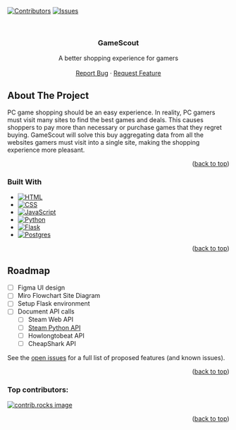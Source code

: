 
<a id="readme-top"></a>

[![Contributors][contributors-shield]][contributors-url]
[![Issues][issues-shield]][issues-url]

<!-- PROJECT LOGO -->
<br />
<div align="center">
  <h3 align="center">GameScout</h3>

  <p align="center">
    A better shopping experience for gamers
    <br />
    <br />
    <!-- <a href="https://github.com/santi224m/GameScout">View Demo</a>
    · -->
    <a href="https://github.com/santi224m/GameScout/issues/new?labels=bug&template=bug-report---.md">Report Bug</a>
    ·
    <a href="https://github.com/santi224m/GameScout/issues/new?labels=enhancement&template=feature-request---.md">Request Feature</a>
  </p>
</div>



<!-- TABLE OF CONTENTS -->
<!-- <details>
  <summary>Table of Contents</summary>
  <ol>
    <li>
      <a href="#about-the-project">About The Project</a>
      <ul>
        <li><a href="#built-with">Built With</a></li>
      </ul>
    </li>
    <li>
      <a href="#getting-started">Getting Started</a>
      <ul>
        <li><a href="#prerequisites">Prerequisites</a></li>
        <li><a href="#installation">Installation</a></li>
      </ul>
    </li>
    <li><a href="#usage">Usage</a></li>
    <li><a href="#roadmap">Roadmap</a></li>
    <li><a href="#contributing">Contributing</a></li>
    <li><a href="#license">License</a></li>
    <li><a href="#contact">Contact</a></li>
    <li><a href="#acknowledgments">Acknowledgments</a></li>
  </ol>
</details> -->

<!-- ABOUT THE PROJECT -->
## About The Project

<!-- [![Product Name Screen Shot][product-screenshot]](https://example.com) -->

PC game shopping should be an easy experience. In reality, PC gamers must visit many sites to find the best games and deals. This causes shoppers to pay more than necessary or purchase games that they regret buying.
GameScout will solve this buy aggregating data from all the websites gamers must visit into a single site, making the shopping experience more pleasant.

<p align="right">(<a href="#readme-top">back to top</a>)</p>



### Built With

* [![HTML][HTML]][HTML-url]
* [![CSS][CSS]][CSS-url]
* [![JavaScript][JavaScript]][JavaScript-url]
* [![Python][Python]][Python-url]
* [![Flask][Flask]][Flask-url]
* [![Postgres][Postgres]][Postgres-url]

<p align="right">(<a href="#readme-top">back to top</a>)</p>

<!-- GETTING STARTED -->
<!-- ## Getting Started

This is an example of how you may give instructions on setting up your project locally.
To get a local copy up and running follow these simple example steps. -->

<!-- ### Prerequisites

This is an example of how to list things you need to use the software and how to install them.
* npm
  ```sh
  npm install npm@latest -g
  ``` -->

<!-- ### Installation

_Below is an example of how you can instruct your audience on installing and setting up your app. This template doesn't rely on any external dependencies or services._

1. Get a free API Key at [https://example.com](https://example.com)
2. Clone the repo
   ```sh
   git clone https://github.com/github_username/repo_name.git
   ```
3. Install NPM packages
   ```sh
   npm install
   ```
4. Enter your API in `config.js`
   ```js
   const API_KEY = 'ENTER YOUR API';
   ```
5. Change git remote url to avoid accidental pushes to base project
   ```sh
   git remote set-url origin github_username/repo_name
   git remote -v # confirm the changes
   ```

<p align="right">(<a href="#readme-top">back to top</a>)</p> -->



<!-- USAGE EXAMPLES -->
<!-- ## Usage

Use this space to show useful examples of how a project can be used. Additional screenshots, code examples and demos work well in this space. You may also link to more resources.

_For more examples, please refer to the [Documentation](https://example.com)_

<p align="right">(<a href="#readme-top">back to top</a>)</p> -->



<!-- ROADMAP -->
## Roadmap

- [ ] Figma UI design
- [ ] Miro Flowchart Site Diagram
- [ ] Setup Flask environment
- [ ] Document API calls
  - [ ] Steam Web API
  - [ ] [Steam Python API](https://github.com/ValvePython/steam?tab=readme-ov-file)
  - [ ] Howlongtobeat API
  - [ ] CheapShark API

See the [open issues](https://github.com/santi224m/GameScout/issues) for a full list of proposed features (and known issues).

<p align="right">(<a href="#readme-top">back to top</a>)</p>

<!-- CONTRIBUTING -->
<!-- ## Contributing

Contributions are what make the open source community such an amazing place to learn, inspire, and create. Any contributions you make are **greatly appreciated**.

If you have a suggestion that would make this better, please fork the repo and create a pull request. You can also simply open an issue with the tag "enhancement".
Don't forget to give the project a star! Thanks again!

1. Fork the Project
2. Create your Feature Branch (`git checkout -b feature/AmazingFeature`)
3. Commit your Changes (`git commit -m 'Add some AmazingFeature'`)
4. Push to the Branch (`git push origin feature/AmazingFeature`)
5. Open a Pull Request -->

### Top contributors:

<a href="https://github.com/santi224m/GameScout/graphs/contributors">
  <img src="https://contrib.rocks/image?repo=santi224m/GameScout" alt="contrib.rocks image" />
</a>

<p align="right">(<a href="#readme-top">back to top</a>)</p>

<!-- ACKNOWLEDGMENTS -->
<!-- ## Acknowledgments

Use this space to list resources you find helpful and would like to give credit to. I've included a few of my favorites to kick things off!

* [Choose an Open Source License](https://choosealicense.com)
* [GitHub Emoji Cheat Sheet](https://www.webpagefx.com/tools/emoji-cheat-sheet)
* [Malven's Flexbox Cheatsheet](https://flexbox.malven.co/)
* [Malven's Grid Cheatsheet](https://grid.malven.co/)
* [Img Shields](https://shields.io)
* [GitHub Pages](https://pages.github.com)
* [Font Awesome](https://fontawesome.com)
* [React Icons](https://react-icons.github.io/react-icons/search)

<p align="right">(<a href="#readme-top">back to top</a>)</p> -->

<!-- MARKDOWN LINKS & IMAGES -->
[contributors-shield]: https://img.shields.io/github/contributors/santi224m/GameScout.svg?style=for-the-badge
[contributors-url]: https://github.com/santi224m/GameScout/graphs/contributors
[issues-shield]: https://img.shields.io/github/issues/santi224m/GameScout.svg?style=for-the-badge
[issues-url]: https://github.com/santi224m/GameScout/issues
[license-shield]: https://img.shields.io/github/license/othneildrew/Best-README-Template.svg?style=for-the-badge

[JavaScript]: https://img.shields.io/badge/javascript-000000?style=for-the-badge&logo=javascript
[JavaScript-url]: https://developer.mozilla.org/en-US/docs/Web/JavaScript
[HTML]: https://img.shields.io/badge/html5-000000?style=for-the-badge&logo=html5
[HTML-url]: https://developer.mozilla.org/en-US/docs/Web/HTML
[CSS]: https://img.shields.io/badge/css-000000?style=for-the-badge&logo=css3
[CSS-url]: https://developer.mozilla.org/en-US/docs/Web/CSS
[Python]: https://img.shields.io/badge/python-000000?style=for-the-badge&logo=python
[Python-url]: https://www.python.org/
[Flask]: https://img.shields.io/badge/flask-000000?style=for-the-badge&logo=flask
[Flask-url]: https://flask.palletsprojects.com/en/3.0.x/
[Postgres]: https://img.shields.io/badge/postgresql-000000?style=for-the-badge&logo=postgresql
[Postgres-url]: https://www.postgresql.org/